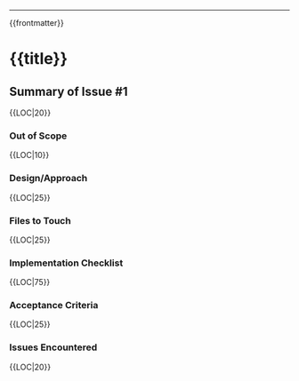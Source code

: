 ---
{{frontmatter}}

<!-- Fill out the YAML frontmatter in full before drafting sections. -->
# {{title}}

## Summary of Issue #1
{{LOC|20}}

### Out of Scope
{{LOC|10}}

### Design/Approach
{{LOC|25}}

### Files to Touch
{{LOC|25}}

### Implementation Checklist
{{LOC|75}}

### Acceptance Criteria
{{LOC|25}}

### Issues Encountered
{{LOC|20}}
